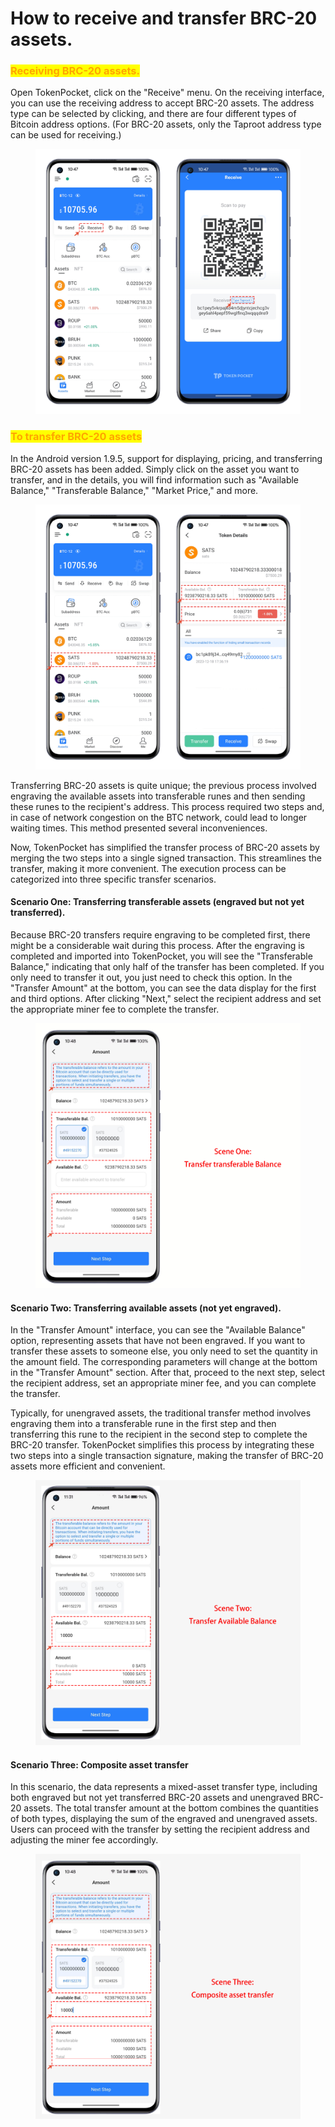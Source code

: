 # How to receive and transfer BRC-20 assets.

### <mark style="color:orange;">Receiving BRC-20 assets.</mark>

Open TokenPocket, click on the "Receive" menu. On the receiving interface, you can use the receiving address to accept BRC-20 assets. The address type can be selected by clicking, and there are four different types of Bitcoin address options. (For BRC-20 assets, only the Taproot address type can be used for receiving.)

<figure><img src="../../.gitbook/assets/0.png" alt=""><figcaption></figcaption></figure>

### <mark style="color:orange;">To transfer BRC-20 assets</mark>

In the Android version 1.9.5, support for displaying, pricing, and transferring BRC-20 assets has been added. Simply click on the asset you want to transfer, and in the details, you will find information such as "Available Balance," "Transferable Balance," "Market Price," and more.

<figure><img src="../../.gitbook/assets/1.png" alt=""><figcaption></figcaption></figure>

Transferring BRC-20 assets is quite unique; the previous process involved engraving the available assets into transferable runes and then sending these runes to the recipient's address. This process required two steps and, in case of network congestion on the BTC network, could lead to longer waiting times. This method presented several inconveniences.

Now, TokenPocket has simplified the transfer process of BRC-20 assets by merging the two steps into a single signed transaction. This streamlines the transfer, making it more convenient. The execution process can be categorized into three specific transfer scenarios.

#### Scenario One: Transferring transferable assets (engraved but not yet transferred).

Because BRC-20 transfers require engraving to be completed first, there might be a considerable wait during this process. After the engraving is completed and imported into TokenPocket, you will see the "Transferable Balance," indicating that only half of the transfer has been completed. If you only need to transfer it out, you just need to check this option. In the "Transfer Amount" at the bottom, you can see the data display for the first and third options. After clicking "Next," select the recipient address and set the appropriate miner fee to complete the transfer.

<figure><img src="../../.gitbook/assets/3.png" alt=""><figcaption></figcaption></figure>

#### Scenario Two: Transferring available assets (not yet engraved).

In the "Transfer Amount" interface, you can see the "Available Balance" option, representing assets that have not been engraved. If you want to transfer these assets to someone else, you only need to set the quantity in the amount field. The corresponding parameters will change at the bottom in the "Transfer Amount" section. After that, proceed to the next step, select the recipient address, set an appropriate miner fee, and you can complete the transfer.

Typically, for unengraved assets, the traditional transfer method involves engraving them into a transferable rune in the first step and then transferring this rune to the recipient in the second step to complete the BRC-20 transfer. TokenPocket simplifies this process by integrating these two steps into a single transaction signature, making the transfer of BRC-20 assets more efficient and convenient.

<figure><img src="../../.gitbook/assets/4.png" alt=""><figcaption></figcaption></figure>

#### Scenario Three: Composite asset transfer

In this scenario, the data represents a mixed-asset transfer type, including both engraved but not yet transferred BRC-20 assets and unengraved BRC-20 assets. The total transfer amount at the bottom combines the quantities of both types, displaying the sum of the engraved and unengraved assets. Users can proceed with the transfer by setting the recipient address and adjusting the miner fee accordingly.

<figure><img src="../../.gitbook/assets/5.png" alt=""><figcaption></figcaption></figure>
